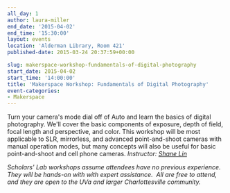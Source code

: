 ```yaml
---
all_day: 1
author: laura-miller
end_date: '2015-04-02'
end_time: '15:30:00'
layout: events
location: 'Alderman Library, Room 421'
published-date: 2015-03-24 20:37:59+00:00

slug: makerspace-workshop-fundamentals-of-digital-photography
start_date: 2015-04-02
start_time: '14:00:00'
title: 'Makerspace Workshop: Fundamentals of Digital Photography'
event-categories:
- Makerspace
---
```


Turn your camera's mode dial off of Auto and learn the basics of digital photography. We'll cover the basic components of exposure, depth of field, focal length and perspective, and color. This workshop will be most applicable to SLR, mirrorless, and advanced point-and-shoot cameras with manual operation modes, but many concepts will also be useful for basic point-and-shoot and cell phone cameras.
_Instructor: [Shane Lin](http://scholarslab.org/people/shane-lin/)_

_Scholars' Lab workshops assume attendees have no previous experience. They will be hands-on with with expert assistance.  All are free to attend, and they are open to the UVa and larger Charlottesville community._
